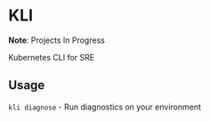 # KLI

**Note**: Projects In Progress

Kubernetes CLI for SRE

## Usage

`kli diagnose` - Run diagnostics on your environment
